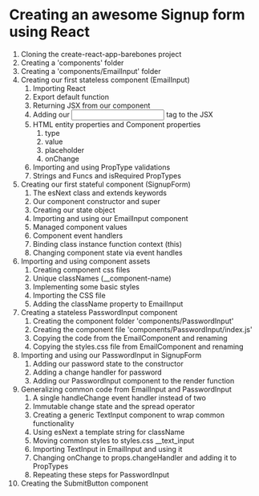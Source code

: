# Creating an awesome Signup form using React

1. Cloning the create-react-app-barebones project
2. Creating a 'components' folder
3. Creating a 'components/EmailInput' folder
4. Creating our first stateless component (EmailInput)
    1. Importing React
    2. Export default function
    3. Returning JSX from our component
    4. Adding our <input> tag to the JSX
    5. HTML entity properties and Component properties
        1. type
        2.  value
        3.  placeholder
        4.  onChange
    6. Importing and using PropType validations
    7. Strings and Funcs and isRequired PropTypes
5. Creating our first stateful component (SignupForm)
    1. The esNext class and extends keywords
    2. Our component constructor and super
    3. Creating our state object
    4. Importing and using our EmailInput component
    5. Managed component values
    6. Component event handlers
    7. Binding class instance function context (this)
    8. Changing component state via event handles
6. Importing and using component assets
    1. Creating component css files
    2. Unique classNames (__component-name)
    3. Implementing some basic styles
    4. Importing the CSS file
    5. Adding the className property to EmailInput
7. Creating a stateless PasswordInput component
    1. Creating the component folder 'components/PasswordInput'
    2. Creating the component file 'components/PasswordInput/index.js'
    3. Copying the code from the EmailComponent and renaming
    4. Copying the styles.css file from EmailComponent and renaming
8. Importing and using our PasswordInput in SignupForm
    1. Adding our password state to the constructor
    2. Adding a change handler for password
    3. Adding our PasswordInput component to the render function
9. Generalizing common code from EmailInput and PasswordInput
    1. A single handleChange event handler instead of two
    2. Immutable change state and the spread operator
    3. Creating a generic TextInput component to wrap common functionality
    4. Using esNext a template string for className
    5. Moving common styles to styles.css __text_input
    5. Importing TextInput in EmailInput and using it
    6. Changing onChange to props.changeHandler and adding it to PropTypes
    7. Repeating these steps for PasswordInput
10. Creating the SubmitButton component
